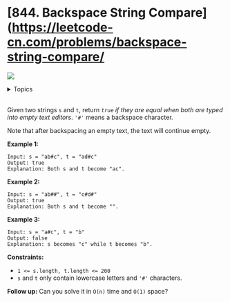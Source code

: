 # [844. Backspace String Compare](https://leetcode-cn.com/problems/backspace-string-compare/

![](https://img.shields.io/badge/Difficulty-Easy-green.svg)

<details>
<summary>Topics</summary>

* [`Stack`](https://leetcode.com/tag/stack/)
* [`Two Pointers`](https://leetcode.com/tag/two-pointers/)
* [`String`](https://leetcode.com/tag/string/)
* [`Simulation`](https://leetcode.com/tag/simulation/)

</details>
<br />

Given two strings `s` and `t`, return *`true` if they are equal when both are typed into empty text editors*. `'#'` means a backspace character.

Note that after backspacing an empty text, the text will continue empty.

**Example 1:**

```
Input: s = "ab#c", t = "ad#c"
Output: true
Explanation: Both s and t become "ac".
```

**Example 2:**

```
Input: s = "ab##", t = "c#d#"
Output: true
Explanation: Both s and t become "".
```

**Example 3:**

```
Input: s = "a#c", t = "b"
Output: false
Explanation: s becomes "c" while t becomes "b".
```

**Constraints:**

 + `1 <= s.length, t.length <= 200`
 + `s` and `t` only contain lowercase letters and `'#'` characters.
 

**Follow up:** Can you solve it in `O(n)` time and `O(1)` space?
